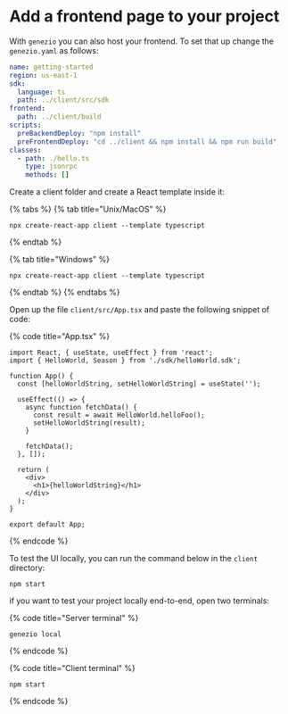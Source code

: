 # Add a frontend page to your project

With `genezio` you can also host your frontend. To set that up change the `genezio.yaml` as follows:

```yaml
name: getting-started
region: us-east-1
sdk:
  language: ts
  path: ../client/src/sdk
frontend:
  path: ../client/build
scripts:
  preBackendDeploy: "npm install"
  preFrontendDeploy: "cd ../client && npm install && npm run build"
classes:
  - path: ./hello.ts
    type: jsonrpc
    methods: []
```

Create a client folder and create a React template inside it:

{% tabs %}
{% tab title="Unix/MacOS" %}
```
npx create-react-app client --template typescript
```
{% endtab %}

{% tab title="Windows" %}
```
npx create-react-app client --template typescript
```
{% endtab %}
{% endtabs %}

Open up the file `client/src/App.tsx` and paste the following snippet of code:

{% code title="App.tsx" %}
```tsx
import React, { useState, useEffect } from 'react';
import { HelloWorld, Season } from './sdk/helloWorld.sdk';

function App() {
  const [helloWorldString, setHelloWorldString] = useState('');

  useEffect(() => {
    async function fetchData() {
      const result = await HelloWorld.helloFoo();
      setHelloWorldString(result);
    }

    fetchData();
  }, []);

  return (
    <div>
      <h1>{helloWorldString}</h1>
    </div>
  );
}

export default App;
```
{% endcode %}

To test the UI locally, you can run the command below in the `client` directory:

```
npm start
```

if you want to test your project locally end-to-end, open two terminals:

{% code title="Server terminal" %}
```
genezio local
```
{% endcode %}

{% code title="Client terminal" %}
```
npm start
```
{% endcode %}
